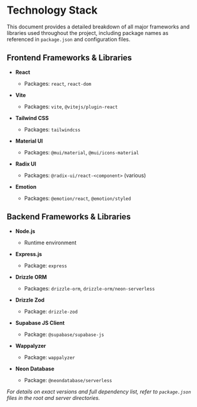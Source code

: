 # Technology Stack

This document provides a detailed breakdown of all major frameworks and libraries used throughout the project, including package names as referenced in `package.json` and configuration files.

## Frontend Frameworks & Libraries

* **React**

  * Packages: `react`, `react-dom`
* **Vite**

  * Packages: `vite`, `@vitejs/plugin-react`
* **Tailwind CSS**

  * Packages: `tailwindcss`
* **Material UI**

  * Packages: `@mui/material`, `@mui/icons-material`
* **Radix UI**

  * Packages: `@radix-ui/react-<component>` (various)
* **Emotion**

  * Packages: `@emotion/react`, `@emotion/styled`

## Backend Frameworks & Libraries

* **Node.js**

  * Runtime environment
* **Express.js**

  * Package: `express`
* **Drizzle ORM**

  * Packages: `drizzle-orm`, `drizzle-orm/neon-serverless`
* **Drizzle Zod**

  * Package: `drizzle-zod`
* **Supabase JS Client**

  * Package: `@supabase/supabase-js`
* **Wappalyzer**

  * Package: `wappalyzer`
* **Neon Database**

  * Package: `@neondatabase/serverless`

*For details on exact versions and full dependency list, refer to `package.json` files in the root and server directories.*
